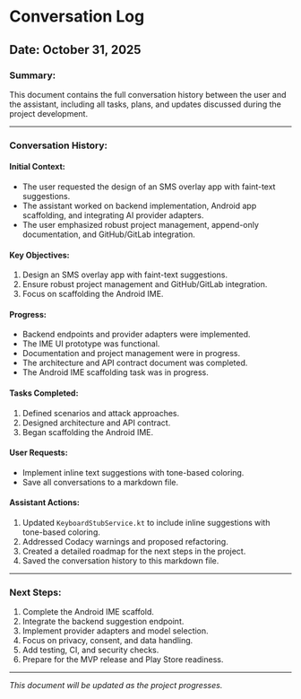 # Conversation Log

## Date: October 31, 2025

### Summary:
This document contains the full conversation history between the user and the assistant, including all tasks, plans, and updates discussed during the project development.

---

### Conversation History:

#### Initial Context:
- The user requested the design of an SMS overlay app with faint-text suggestions.
- The assistant worked on backend implementation, Android app scaffolding, and integrating AI provider adapters.
- The user emphasized robust project management, append-only documentation, and GitHub/GitLab integration.

#### Key Objectives:
1. Design an SMS overlay app with faint-text suggestions.
2. Ensure robust project management and GitHub/GitLab integration.
3. Focus on scaffolding the Android IME.

#### Progress:
- Backend endpoints and provider adapters were implemented.
- The IME UI prototype was functional.
- Documentation and project management were in progress.
- The architecture and API contract document was completed.
- The Android IME scaffolding task was in progress.

#### Tasks Completed:
1. Defined scenarios and attack approaches.
2. Designed architecture and API contract.
3. Began scaffolding the Android IME.

#### User Requests:
- Implement inline text suggestions with tone-based coloring.
- Save all conversations to a markdown file.

#### Assistant Actions:
1. Updated `KeyboardStubService.kt` to include inline suggestions with tone-based coloring.
2. Addressed Codacy warnings and proposed refactoring.
3. Created a detailed roadmap for the next steps in the project.
4. Saved the conversation history to this markdown file.

---

### Next Steps:
1. Complete the Android IME scaffold.
2. Integrate the backend suggestion endpoint.
3. Implement provider adapters and model selection.
4. Focus on privacy, consent, and data handling.
5. Add testing, CI, and security checks.
6. Prepare for the MVP release and Play Store readiness.

---

*This document will be updated as the project progresses.*